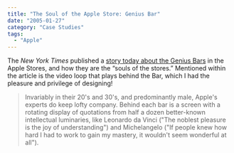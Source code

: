 ```yaml
---
title: "The Soul of the Apple Store: Genius Bar"
date: "2005-01-27"
category: "Case Studies"
tags:
  - "Apple"
---
```

The <em>New York Times</em> published a [story today about the Genius Bars](http://www.nytimes.com/2005/01/27/technology/circuits/27appl.html) in the Apple Stores, and how they are the &ldquo;souls of the stores.&rdquo; Mentioned within the article is the video loop that plays behind the Bar, which I had the pleasure and privilege of designing!

> Invariably in their 20's and 30's, and predominantly male, Apple's experts do keep lofty company. Behind each bar is a screen with a rotating display of quotations from half a dozen better-known intellectual luminaries, like Leonardo da Vinci ("The noblest pleasure is the joy of understanding") and Michelangelo ("If people knew how hard I had to work to gain my mastery, it wouldn't seem wonderful at all").